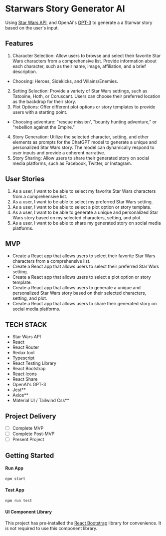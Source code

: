 # Starwars Story Generator AI
Using [Star Wars API](https://swapi.dev/documentation), and OpenAi's [GPT-3](https://openai.com/blog/openai-api/) to generate a a Starwar story based on the user's input.

## Features
1. Character Selection: Allow users to browse and select their favorite Star Wars characters from a comprehensive list. Provide information about each character, such as their name, image, affiliation, and a brief description.
  - Choosing: Heroes, Sidekicks, and Villains/Enemies. 
2. Setting Selection: Provide a variety of Star Wars settings, such as Tatooine, Hoth, or Coruscant. Users can choose their preferred location as the backdrop for their story.
3. Plot Options: Offer different plot options or story templates to provide users with a starting point. 
  - Choosing adventure: "rescue mission', "bounty hunting adventure," or "rebellion against the Empire."
4. Story Generation: Utilize the selected character, setting, and other elements as prompts for the ChatGPT model to generate a unique and personalized Star Wars story. The model can dynamically respond to user inputs and provide a coherent narrative.
5. Story Sharing: Allow users to share their generated story on social media platforms, such as Facebook, Twitter, or Instagram.

## User Stories
1. As a user, I want to be able to select my favorite Star Wars characters from a comprehensive list.
2. As a user, I want to be able to select my preferred Star Wars setting.
3. As a user, I want to be able to select a plot option or story template.
4. As a user, I want to be able to generate a unique and personalized Star Wars story based on my selected characters, setting, and plot.
5. As a user, I want to be able to share my generated story on social media platforms.

## MVP
- Create a React app that allows users to select their favorite Star Wars characters from a comprehensive list.
- Create a React app that allows users to select their preferred Star Wars setting.
- Create a React app that allows users to select a plot option or story template.
- Create a React app that allows users to generate a unique and personalized Star Wars story based on their selected characters, setting, and plot.
- Create a React app that allows users to share their generated story on social media platforms.

## TECH STACK
- Star Wars API
- React
- React Router
- Redux tool
- Typescript
- React Testing Library
- React Bootstrap
- React Icons
- React Share
- OpenAI's GPT-3
- Jest**
- Axios**
- Material UI / Tailwind Css**
## Project Delivery
- [ ] Complete MVP
- [ ] Complete Post-MVP
- [ ] Present Project

## Getting Started
#### Run App

```bash
npm start
```

#### Test App

```bash
npm run test
```

#### UI Component Library

This project has pre-installed the [React Bootstrap](https://react-bootstrap.netlify.app/docs/components/accordion) library for convenience. It is not required to use this component library.
